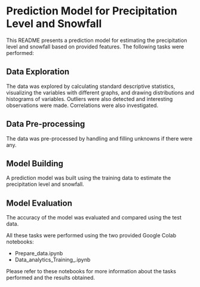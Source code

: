 # Prediction Model for Precipitation Level and Snowfall

This README presents a prediction model for estimating the precipitation level and snowfall based on provided features. The following tasks were performed:

## Data Exploration

The data was explored by calculating standard descriptive statistics, visualizing the variables with different graphs, and drawing distributions and histograms of variables. Outliers were also detected and interesting observations were made. Correlations were also investigated.

## Data Pre-processing

The data was pre-processed by handling and filling unknowns if there were any.

## Model Building

A prediction model was built using the training data to estimate the precipitation level and snowfall.

## Model Evaluation

The accuracy of the model was evaluated and compared using the test data.

All these tasks were performed using the two provided Google Colab notebooks:

- Prepare_data.ipynb
- Data_analytics_Training_.ipynb

Please refer to these notebooks for more information about the tasks performed and the results obtained.

